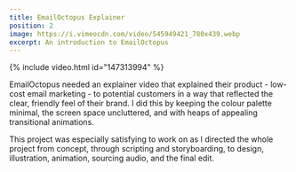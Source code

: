 ```yaml
---
title: EmailOctopus Explainer
position: 2
image: https://i.vimeocdn.com/video/545949421_780x439.webp
excerpt: An introduction to EmailOctopus
---
```


{% include video.html id="147313994" %}

EmailOctopus needed an explainer video that explained their product - low-cost email marketing - to potential customers in a way that reflected the clear, friendly feel of their brand. I did this by keeping the colour palette minimal, the screen space uncluttered, and with heaps of appealing transitional animations.

This project was especially satisfying to work on as I directed the whole project from concept, through scripting and storyboarding, to design, illustration, animation, sourcing audio, and the final edit.
